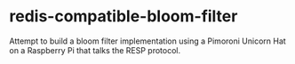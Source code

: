 # redis-compatible-bloom-filter
Attempt to build a bloom filter implementation using a Pimoroni Unicorn Hat on a Raspberry Pi that talks the RESP protocol.
